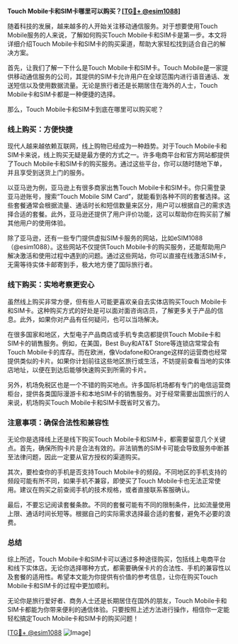 **Touch Mobile卡和SIM卡哪里可以购买？[[TG💪+ @esim1088](https://t.me/s/esim1088)]**

随着科技的发展，越来越多的人开始关注移动通信服务。对于想要使用Touch Mobile服务的人来说，了解如何购买Touch Mobile卡和SIM卡是第一步。本文将详细介绍Touch Mobile卡和SIM卡的购买渠道，帮助大家轻松找到适合自己的解决方案。

首先，让我们了解一下什么是Touch Mobile卡和SIM卡。Touch Mobile是一家提供移动通信服务的公司，其提供的SIM卡允许用户在全球范围内进行语音通话、发送短信以及使用数据流量。无论是旅行者还是长期居住在海外的人士，Touch Mobile卡和SIM卡都是一种便捷的选择。

那么，Touch Mobile卡和SIM卡到底在哪里可以购买呢？

### **线上购买：方便快捷**
现代人越来越依赖互联网，线上购物已经成为一种趋势。对于Touch Mobile卡和SIM卡来说，线上购买无疑是最方便的方式之一。许多电商平台和官方网站都提供了Touch Mobile卡和SIM卡的购买服务。通过这些平台，你可以随时随地下单，并且享受到送货上门的服务。

以亚马逊为例，亚马逊上有很多商家出售Touch Mobile卡和SIM卡。你只需登录亚马逊账号，搜索“Touch Mobile SIM Card”，就能看到各种不同的套餐选择。这些套餐通常会根据流量、通话时长和短信数量来区分，用户可以根据自己的需求选择合适的套餐。此外，亚马逊还提供了用户评价功能，这可以帮助你在购买前了解其他用户的使用体验。

除了亚马逊，还有一些专门提供虚拟SIM卡服务的网站，比如eSIM1088（@esim1088）。这些网站不仅提供Touch Mobile卡的购买服务，还能帮助用户解决激活和使用过程中遇到的问题。通过这些网站，你可以直接在线激活SIM卡，无需等待实体卡邮寄到手，极大地方便了国际旅行者。

### **线下购买：实地考察更安心**
虽然线上购买非常方便，但有些人可能更喜欢亲自去实体店购买Touch Mobile卡和SIM卡。这种购买方式的好处是可以面对面咨询店员，了解更多关于产品的信息。此外，如果你对产品有任何疑问，也可以当场解决。

在很多国家和地区，大型电子产品商店或手机专卖店都提供Touch Mobile卡和SIM卡的销售服务。例如，在美国，Best Buy和AT&T Store等连锁店常常会有Touch Mobile卡的库存。而在欧洲，像Vodafone和Orange这样的运营商也经常提供类似的卡片。如果你计划前往这些地区旅行或生活，不妨提前查看当地的实体店地址，以便在到达后能够快速购买到所需的卡片。

另外，机场免税区也是一个不错的购买地点。许多国际机场都有专门的电信运营商柜台，提供各类国际漫游卡和本地SIM卡的销售服务。对于经常需要出国旅行的人来说，机场购买Touch Mobile卡和SIM卡既省时又省力。

### **注意事项：确保合法性和兼容性**
无论你是选择线上还是线下购买Touch Mobile卡和SIM卡，都需要留意几个关键点。首先，确保所购卡片是合法有效的。非法销售的SIM卡可能会导致服务中断甚至法律问题，因此一定要从官方授权的渠道购买。

其次，要检查你的手机是否支持Touch Mobile卡的频段。不同地区的手机支持的频段可能有所不同，如果手机不兼容，即使买了Touch Mobile卡也无法正常使用。建议在购买之前查阅手机的技术规格，或者直接联系客服确认。

最后，不要忘记阅读套餐条款。不同的套餐可能有不同的限制条件，比如流量使用上限、通话时间长短等。根据自己的实际需求选择最合适的套餐，避免不必要的浪费。

### **总结**
综上所述，Touch Mobile卡和SIM卡可以通过多种途径购买，包括线上电商平台和线下实体店。无论你选择哪种方式，都需要确保卡片的合法性、手机的兼容性以及套餐的适用性。希望本文能为你提供有价值的参考信息，让你在购买Touch Mobile卡和SIM卡的过程中更加顺利。

无论你是旅行爱好者、商务人士还是长期居住在国外的朋友，Touch Mobile卡和SIM卡都能为你带来便利的通信体验。只要按照上述方法进行操作，相信你一定能轻松搞定Touch Mobile卡和SIM卡的购买问题！

[[TG💪+ @esim1088](https://t.me/s/esim1088) ![Image](https://i.postimg.cc/4NQfJmqS/Snipaste-2025-05-13-00-14-12.png)]